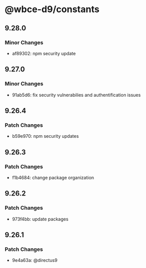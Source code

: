 # @wbce-d9/constants

## 9.28.0

### Minor Changes

- af89302: npm security update

## 9.27.0

### Minor Changes

- 91ab5d6: fix security vulnerabilies and authentification issues

## 9.26.4

### Patch Changes

- b59e970: npm security updates

## 9.26.3

### Patch Changes

- f1b4684: change package organization

## 9.26.2

### Patch Changes

- 973f4bb: update packages

## 9.26.1

### Patch Changes

- 9e4a63a: @directus9
